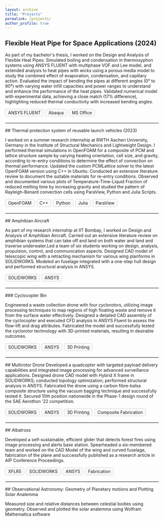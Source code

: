 ```yaml
---
layout: archive
title: "Projects"
permalink: /projects/
author_profile: true
---
```

## Flexible Heat Pipe for Space Applications (2024)

As part of my bachelor's thesis, I worked on the Design and Analysis of Flexible Heat Pipes. Simulated boiling and condensation in thermosyphon systems using ANSYS FLUENT with multiphase VOF and Lee model, and extended analysis to heat pipes with wicks using a porous media model to study the combined effect of evaporation, condensation, and capillary action. Evaluated the impact of bending the pipes at different angles (0° to 90°) with varying water infill capacities and power ranges to understand and enhance the performance of the heat pipes. Validated numerical model with experimental data, achieving a close match (17% difference), highlighting reduced thermal conductivity with increased bending angles.

<div style="display: flex; flex-wrap: wrap; gap: 6px; margin-top: 15px;">
  <div style="padding: 3px 9px; font-size: 14px; border: 1px solid #ccc; border-radius: 6px; background-color: #f9f9f9;">
    ANSYS FLUENT
  </div>
  <div style="padding: 3px 9px; font-size: 14px; border: 1px solid #ccc; border-radius: 6px; background-color: #f9f9f9;">
    Abaqus
  </div>
  <div style="padding: 3px 9px; font-size: 14px; border: 1px solid #ccc; border-radius: 6px; background-color: #f9f9f9;">
    MS Office
  </div>
</div>

<hr style="margin-top: 20px; border: 1px solid #ddd;">
## Thermal protection system of reusable launch vehicles (2023)

I worked on a summer research internship at RWTH Aachen University, Germany in the Institute of Structural Mechanics and Lightweight Design. I performed thermal simulations in OpenFOAM for a composite of PCM and lattice structure sample by varying heating orientation, cell size, and gravity, according to re-entry conditions to determine the effect of convection on thermal performance. Updated the custom PCMLattice solver to the latest OpenFOAM version using C++ in Ubuntu. Conducted an extensive literature review to document the suitable materials for re-entry conditions. Observed and documented various plots of Temperature-Time-Liquid Fraction of reduced melting time by increasing gravity and studied the pattern of Rayleigh-Benard convection cells using ParaView, Python and Julia Scripts.

<div style="display: flex; flex-wrap: wrap; gap: 6px; margin-top: 15px;">
  <div style="padding: 3px 9px; font-size: 14px; border: 1px solid #ccc; border-radius: 6px; background-color: #f9f9f9;">
    OpenFOAM
  </div>
  <div style="padding: 3px 9px; font-size: 14px; border: 1px solid #ccc; border-radius: 6px; background-color: #f9f9f9;">
    C++
  </div>
  <div style="padding: 3px 9px; font-size: 14px; border: 1px solid #ccc; border-radius: 6px; background-color: #f9f9f9;">
    Python
  </div>
  <div style="padding: 3px 9px; font-size: 14px; border: 1px solid #ccc; border-radius: 6px; background-color: #f9f9f9;">
    Julia
  </div>
  <div style="padding: 3px 9px; font-size: 14px; border: 1px solid #ccc; border-radius: 6px; background-color: #f9f9f9;">
    ParaView
  </div>
</div>

<hr style="margin-top: 20px; border: 1px solid #ddd;">
## Amphibian Aircraft

As part of my research internship at IIT Bombay, I worked on Design and Analysis of Amphibian Aircraft. Carried out an extensive literature review on amphibian systems that can take off and land on both water and land and traverse underwater.Led a team of six students working on design, analysis, propulsion, control, and communication aspects. Designed CAD model of telescopic wing with a retracting mechanism for various wing planforms in SOLIDWORKS. Modeled an fuselage integrated with a one-step hull design and performed structural analysis in ANSYS.

<div style="display: flex; flex-wrap: wrap; gap: 6px; margin-top: 15px;">
  <div style="padding: 3px 9px; font-size: 14px; border: 1px solid #ccc; border-radius: 6px; background-color: #f9f9f9;">
    SOLIDWORKS
  </div>
  <div style="padding: 3px 9px; font-size: 14px; border: 1px solid #ccc; border-radius: 6px; background-color: #f9f9f9;">
    ANSYS
  </div>
</div>

<hr style="margin-top: 20px; border: 1px solid #ddd;">
###  Cyclocopter Bin

Engineered a waste collection drone with four cyclorotors, utilizing image processing techniques to map regions of high floating waste and remove it from the surface water effectively. Designed a detailed CAD assembly of the cyclocopter and executed CFD analysis in ANSYS Fluent to assess the flow-lift and drag attributes. Fabricated the model and successfully tested the cyclorotor technology with 3D-printed materials, resulting in desirable outcomes.

<div style="display: flex; flex-wrap: wrap; gap: 6px; margin-top: 15px;">
  <div style="padding: 3px 9px; font-size: 14px; border: 1px solid #ccc; border-radius: 6px; background-color: #f9f9f9;">
    SOLIDWORKS
  </div>
  <div style="padding: 3px 9px; font-size: 14px; border: 1px solid #ccc; border-radius: 6px; background-color: #f9f9f9;">
    ANSYS
  </div>
  <div style="padding: 3px 9px; font-size: 14px; border: 1px solid #ccc; border-radius: 6px; background-color: #f9f9f9;">
    3D Printing
  </div>  
</div>

<hr style="margin-top: 20px; border: 1px solid #ddd;">
## Multirotor Drone
Developed a quadcopter with targeted payload delivery capabilities and integrated image processing for advanced surveillance applications. Designed drone CAD model with Hybrid X frame in SOLIDWORKS; conducted topology optimization; performed structural analysis in ANSYS. Fabricated the drone using a carbon fibre-balsa composite structure using the vacuum bagging technique and successfully tested it. Secured 10th position nationwide in the Phase-1 design round of the SAE Aerothon ’22 competition.

<div style="display: flex; flex-wrap: wrap; gap: 6px; margin-top: 15px;">
  <div style="padding: 3px 9px; font-size: 14px; border: 1px solid #ccc; border-radius: 6px; background-color: #f9f9f9;">
    SOLIDWORKS
  </div>
  <div style="padding: 3px 9px; font-size: 14px; border: 1px solid #ccc; border-radius: 6px; background-color: #f9f9f9;">
    ANSYS
  </div>
  <div style="padding: 3px 9px; font-size: 14px; border: 1px solid #ccc; border-radius: 6px; background-color: #f9f9f9;">
    3D Printing
  </div>  
  <div style="padding: 3px 9px; font-size: 14px; border: 1px solid #ccc; border-radius: 6px; background-color: #f9f9f9;">
    Composite Fabrication
  </div>    
</div>

<hr style="margin-top: 20px; border: 1px solid #ddd;">
## Albatross

Developed a self-sustainable, efficient glider that detects forest fires using image processing and alerts base station. Spearheaded a six-membered team and worked on the CAD Model of the wing and curved fuselage, fabrication of the plane and successfully published as a research article in AIP Conference Proceedings.
<div style="display: flex; flex-wrap: wrap; gap: 6px; margin-top: 15px;">
    <div style="padding: 3px 9px; font-size: 14px; border: 1px solid #ccc; border-radius: 6px; background-color: #f9f9f9;">
    XFLR5
  </div>
  <div style="padding: 3px 9px; font-size: 14px; border: 1px solid #ccc; border-radius: 6px; background-color: #f9f9f9;">
    SOLIDWORKS
  </div>
  <div style="padding: 3px 9px; font-size: 14px; border: 1px solid #ccc; border-radius: 6px; background-color: #f9f9f9;">
    ANSYS
  </div>
  <div style="padding: 3px 9px; font-size: 14px; border: 1px solid #ccc; border-radius: 6px; background-color: #f9f9f9;">
    Fabrication
  </div>     
</div>

<hr style="margin-top: 20px; border: 1px solid #ddd;">
## Observational Astronomy: Geometry of Planetary motions and Plotting Solar Analemma

Measured size and relative distances between celestial bodies using geometry. Observed and plotted the solar analemma using Wolfram Mathematica software
